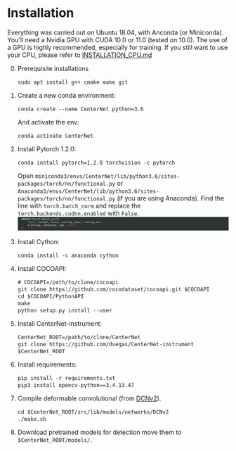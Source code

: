 # Installation

Everything was carried out on Ubuntu 18.04, with Anconda (or Miniconda). You'll need a Nvidia GPU with CUDA 10.0 or 11.0 (tested on 10.0). The use of a GPU is highly recommended, especially for training. If you still want to use your CPU, please refer to [INSTALLATION_CPU.md](INSTALATION_CPU.md)

0. Prerequisite installations
   ~~~
   sudo apt install g++ cmake make git 
   ~~~
1. Create a new conda environment:
   ~~~
   conda create --name CenterNet python=3.6
   ~~~

   And activate the env:
   ~~~
   conda activate CenterNet
   ~~~
2. Install Pytorch 1.2.0:
   ~~~
   conda install pytorch=1.2.0 torchvision -c pytorch
   ~~~
   Open `miniconda3/envs/CenterNet/lib/python3.6/sites-packages/torch/nn/functional.py` or `Anaconda3/envs/CenterNet/lib/python3.6/sites-packages/torch/nn/functional.py` (if you are using Anaconda).
   Find the line with `torch.batch_norm` and replace the `torch.backends.cudnn.enabled` with `False`.
   ![alt text](Torch.batch.png)

3. Install Cython:
   ~~~
   conda install -c anaconda cython
   ~~~
   
4. Install COCOAPI:
   ~~~
   # COCOAPI=/path/to/clone/cocoapi
   git clone https://github.com/cocodataset/cocoapi.git $COCOAPI
   cd $COCOAPI/PythonAPI
   make
   python setup.py install --user
   ~~~
5. Install CenterNet-instrument:
   ~~~
   CenterNet_ROOT=/path/to/clone/CenterNet
   git clone https://github.com/dvegas/CenterNet-instrument $CenterNet_ROOT
   ~~~
6. Install requirements:
   ~~~
   pip install -r requirements.txt
   pip3 install opencv-python==3.4.13.47
   ~~~
7. Compile deformable convolutional (from [DCNv2](https://github.com/CharlesShang/DCNv2)).
   ~~~
   cd $CenterNet_ROOT/src/lib/models/networks/DCNv2
   ./make.sh
   ~~~
8. Download pretrained models for detection move them to `$CenterNet_ROOT/models/`. 
